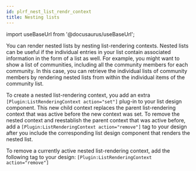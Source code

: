 ```yaml
---
id: plrf_nest_list_rendr_context
title: Nesting lists
---
```

import useBaseUrl from '@docusaurus/useBaseUrl';



You can render nested lists by nesting list-rendering contexts. Nested lists can be useful if the individual entries in your list contain associated information in the form of a list as well. For example, you might want to show a list of communities, including all the community members for each community. In this case, you can retrieve the individual lists of community members by rendering nested lists from within the individual items of the community list.

To create a nested list-rendering context, you add an extra `[Plugin:ListRenderingContext action="set"]` plug-in to your list design component. This new child context replaces the parent list-rendering context that was active before the new context was set. To remove the nested context and reestablish the parent context that was active before, add a `[Plugin:ListRenderingContext action="remove"]` tag to your design after you include the corresponding list design component that renders the nested list.

To remove a currently active nested list-rendering context, add the following tag to your design: `[Plugin:ListRenderingContext action="remove"]`

